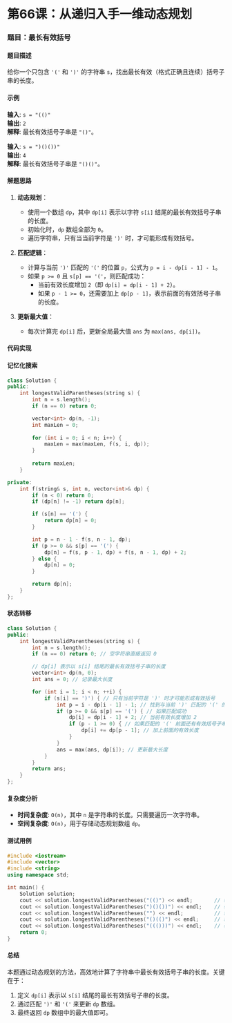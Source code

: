 # 第66课：从递归入手一维动态规划

### 题目：最长有效括号

#### 题目描述
给你一个只包含 `'('` 和 `')'` 的字符串 `s`，找出最长有效（格式正确且连续）括号子串的长度。

#### 示例
**输入**: `s = "(()"`  
**输出**: `2`  
**解释**: 最长有效括号子串是 `"()"`。

**输入**: `s = ")()())"`  
**输出**: `4`  
**解释**: 最长有效括号子串是 `"()()"`。

#### 解题思路
1. **动态规划**：
   - 使用一个数组 `dp`，其中 `dp[i]` 表示以字符 `s[i]` 结尾的最长有效括号子串的长度。
   - 初始化时，`dp` 数组全部为 `0`。
   - 遍历字符串，只有当当前字符是 `')'` 时，才可能形成有效括号。

2. **匹配逻辑**：
   - 计算与当前 `')'` 匹配的 `'('` 的位置 `p`，公式为 `p = i - dp[i - 1] - 1`。
   - 如果 `p >= 0` 且 `s[p] == '('`，则匹配成功：
     - 当前有效长度增加 `2`（即 `dp[i] = dp[i - 1] + 2`）。
     - 如果 `p - 1 >= 0`，还需要加上 `dp[p - 1]`，表示前面的有效括号子串的长度。

3. **更新最大值**：
   - 每次计算完 `dp[i]` 后，更新全局最大值 `ans` 为 `max(ans, dp[i])`。

#### 代码实现

#### 记忆化搜索

```c++
class Solution {
public:
    int longestValidParentheses(string s) {
        int n = s.length();
        if (n == 0) return 0;

        vector<int> dp(n, -1);
        int maxLen = 0;
        
        for (int i = 0; i < n; i++) {
            maxLen = max(maxLen, f(s, i, dp));
        }
        
        return maxLen;
    }

private:
    int f(string& s, int n, vector<int>& dp) {
        if (n < 0) return 0;
        if (dp[n] != -1) return dp[n];

        if (s[n] == '(') {
            return dp[n] = 0;
        }

        int p = n - 1 - f(s, n - 1, dp);
        if (p >= 0 && s[p] == '(') {
            dp[n] = f(s, p - 1, dp) + f(s, n - 1, dp) + 2;
        } else {
            dp[n] = 0;
        }

        return dp[n];
    }
};
```

#### 状态转移

```cpp
class Solution {
public:
    int longestValidParentheses(string s) {
        int n = s.length();
        if (n == 0) return 0; // 空字符串直接返回 0

        // dp[i] 表示以 s[i] 结尾的最长有效括号子串的长度
        vector<int> dp(n, 0);
        int ans = 0; // 记录最大长度

        for (int i = 1; i < n; ++i) {
            if (s[i] == ')') { // 只有当前字符是 ')' 时才可能形成有效括号
                int p = i - dp[i - 1] - 1; // 找到与当前 ')' 匹配的 '(' 的位置
                if (p >= 0 && s[p] == '(') { // 如果匹配成功
                    dp[i] = dp[i - 1] + 2; // 当前有效长度增加 2
                    if (p - 1 >= 0) { // 如果匹配的 '(' 前面还有有效括号子串
                        dp[i] += dp[p - 1]; // 加上前面的有效长度
                    }
                }
                ans = max(ans, dp[i]); // 更新最大长度
            }
        }
        return ans;
    }
};
```

#### 复杂度分析
- **时间复杂度**: `O(n)`，其中 `n` 是字符串的长度。只需要遍历一次字符串。
- **空间复杂度**: `O(n)`，用于存储动态规划数组 `dp`。

#### 测试用例
```cpp
#include <iostream>
#include <vector>
#include <string>
using namespace std;

int main() {
    Solution solution;
    cout << solution.longestValidParentheses("(()") << endl;       // 输出: 2
    cout << solution.longestValidParentheses(")()())") << endl;    // 输出: 4
    cout << solution.longestValidParentheses("") << endl;          // 输出: 0
    cout << solution.longestValidParentheses("()(()") << endl;     // 输出: 2
    cout << solution.longestValidParentheses("((()))") << endl;    // 输出: 6
    return 0;
}
```

#### 总结
本题通过动态规划的方法，高效地计算了字符串中最长有效括号子串的长度。关键在于：
1. 定义 `dp[i]` 表示以 `s[i]` 结尾的最长有效括号子串的长度。
2. 通过匹配 `')'` 和 `'('` 来更新 `dp` 数组。
3. 最终返回 `dp` 数组中的最大值即可。

